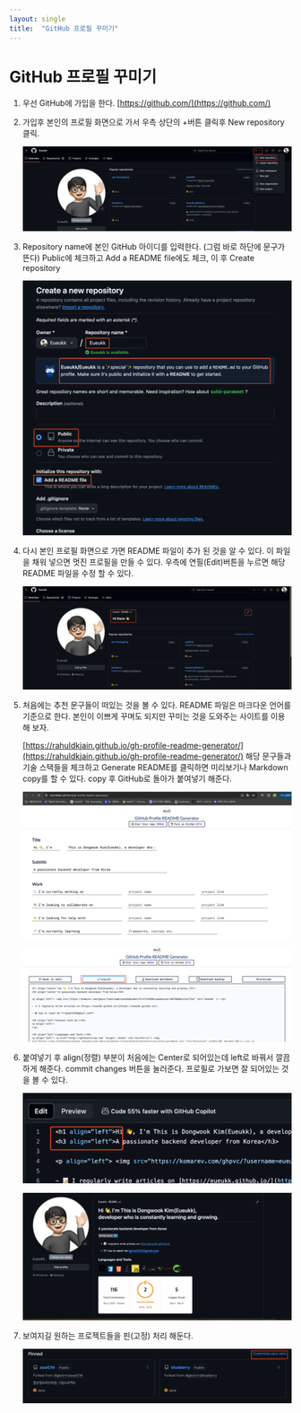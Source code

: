 ```yaml
---
layout: single
title:  "GitHub 프로필 꾸미기"
---
```

# GitHub 프로필 꾸미기

1. 우선 GitHub에 가입을 한다.
[https://github.com/](https://github.com/)
2. 가입후 본인의 프로필 화면으로 가서 우측 상단의 +버튼 클릭후 New repository 클릭.
    
    ![Untitled](https://github.com/Eueukk/Eueukk.github.io/raw/master/_posts/2024-07-13-GitHub%20Profile%20Decoration%20Img/Untitled.png)
    
3. Repository name에 본인 GitHub 아이디를 입력한다. (그럼 바로 하단에 문구가 뜬다)
Public에 체크하고 Add a README file에도 체크, 이 후 Create repository
    
    ![Untitled](https://github.com/Eueukk/Eueukk.github.io/raw/master/_posts/2024-07-13-GitHub%20Profile%20Decoration%20Img/Untitled%201.png)
    
4. 다시 본인 프로필 화면으로 가면 README 파일이 추가 된 것을 알 수 있다. 
이 파일을 채워 넣으면 멋진 프로필을 만들 수 있다.
우측에 연필(Edit)버튼을 누르면 해당 README 파일을 수정 할 수 있다. 
    
    ![Untitled](https://github.com/Eueukk/Eueukk.github.io/raw/master/_posts/2024-07-13-GitHub%20Profile%20Decoration%20Img/Untitled%202.png)
    
5. 처음에는 추천 문구들이 떠있는 것을 볼 수 있다.
README 파일은 마크다운 언어를 기준으로 한다.
본인이 이쁘게 꾸며도 되지만 꾸미는 것을 도와주는 사이트를 이용해 보자.
    
    [https://rahuldkjain.github.io/gh-profile-readme-generator/](https://rahuldkjain.github.io/gh-profile-readme-generator/)
    해당 문구들과 기술 스택들을 체크하고 Generate README를 클릭하면 미리보기나 Markdown copy를 할 수 있다. copy 후 GitHub로 돌아가 붙여넣기 해준다.
    
    ![Untitled](https://github.com/Eueukk/Eueukk.github.io/raw/master/_posts/2024-07-13-GitHub%20Profile%20Decoration%20Img/Untitled%203.png)
    
    ![Untitled](https://github.com/Eueukk/Eueukk.github.io/raw/master/_posts/2024-07-13-GitHub%20Profile%20Decoration%20Img/Untitled%204.png)
    
6. 붙여넣기 후 align(정렬) 부분이 처음에는 Center로 되어있는데 left로 바꿔서 깔끔하게 해준다.
commit changes 버튼을 눌러준다. 프로필로 가보면 잘 되어있는 것을 볼 수 있다.
    
    ![Untitled](https://github.com/Eueukk/Eueukk.github.io/raw/master/_posts/2024-07-13-GitHub%20Profile%20Decoration%20Img/Untitled%205.png)
    
    ![Untitled](https://github.com/Eueukk/Eueukk.github.io/raw/master/_posts/2024-07-13-GitHub%20Profile%20Decoration%20Img/Untitled%206.png)
    
7. 보여지길 원하는 프로젝트들을 핀(고정) 처리 해둔다.
    
    ![Untitled](https://github.com/Eueukk/Eueukk.github.io/raw/master/_posts/2024-07-13-GitHub%20Profile%20Decoration%20Img/Untitled%207.png)
